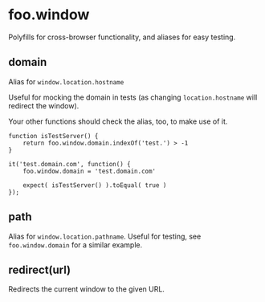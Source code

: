 # foo.window

Polyfills for cross-browser functionality, and aliases for easy testing.

## domain

Alias for `window.location.hostname`

Useful for mocking the domain in tests (as changing `location.hostname` will redirect the window).

Your other functions should check the alias, too, to make use of it.

    function isTestServer() {
        return foo.window.domain.indexOf('test.') > -1
    }

    it('test.domain.com', function() {
        foo.window.domain = 'test.domain.com'
        
        expect( isTestServer() ).toEqual( true )
    });

## path

Alias for `window.location.pathname`. Useful for testing, see `foo.window.domain` for a similar example.

## redirect(url)

Redirects the current window to the given URL.